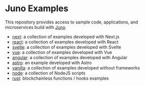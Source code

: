 # Juno Examples

This repository provides access to sample code, applications, and microservices build with [Juno](https://juno.build).

- [next](./next/README.md): a collection of examples developed with Next.js
- [react](./react/README.md): a collection of examples developed with React
- [svelte](./svelte/README.md): a collection of examples developed with Svelte
- [vue](./vue/README.md): a collection of examples developed with Vue
- [angular](./angular/README.md): a collection of examples developed with Angular
- [astro](./astro/README.md): an example developed with Astro
- [vanilla](./vanilla/README.md): a collection of examples developed without frameworks
- [node](./node): a collection of NodeJS scripts
- [rust](./rust): blockchainless functions / hooks examples
